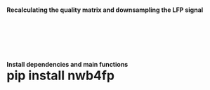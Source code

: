 <h1><span style="font-size:0.5em;">Recalculating the quality matrix and downsampling the LFP signal</span><br/>
<br/>
<br/>
<h1><span style="font-size:0.5em;">Install dependencies and main functions</span><br/>
pip install nwb4fp
